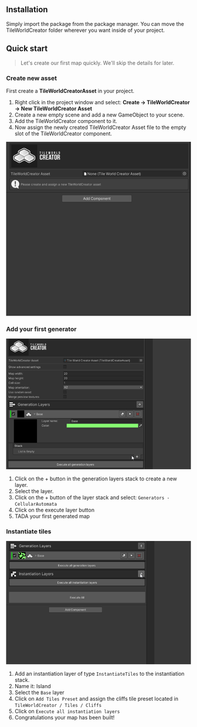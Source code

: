 ## Installation

Simply import the package from the package manager. You can move the TileWorldCreator folder wherever you want inside of your project.

## Quick start

> Let's create our first map quickly. We'll skip the details for later.  

### Create new asset
First create a **TileWorldCreatorAsset** in your project.
1. Right click in the project window and select: **Create -> TileWorldCreator -> New TileWorldCreator Asset**  
2. Create a new empty scene and add a new GameObject to your scene.  
3. Add the TileWorldCreator component to it.  
4. Now assign the newly created TileWorldCreator Asset file to the empty slot of the TileWorldCreator component.  


![quickstart1](img/twcQuickStart1.gif)

### Add your first generator
![quickstart2](img/twcQuickStart2.gif)

1. Click on the + button in the generation layers stack to create a new layer.  
2. Select the layer. 
3. Click on the + button of the layer stack and select: `Generators - CellularAutomata`  
4. Click on the execute layer button  
5. TADA your first generated map  


### Instantiate tiles
![quickstart3](img/twcQuickStart3.gif)

1. Add an instantiation layer of type `InstantiateTiles`  to the instantiation stack.  
2. Name it: Island  
3. Select the `Base` layer  
4. Click on `Add Tiles Preset` and assign the cliffs tile preset located in `TileWorldCreator / Tiles / Cliffs`  
5. Click on `Execute all instantiation layers`  
6. Congratulations your map has been built!  
